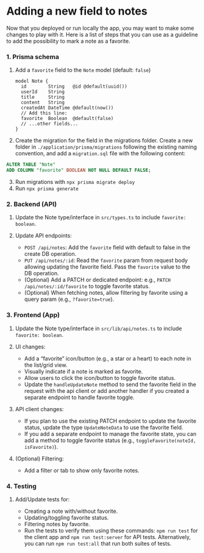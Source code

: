 # Adding a new field to notes

Now that you deployed or run locally the app, you may want to make some changes to play with it. Here is a list of steps that you can use as a guideline to add the possibility to mark a note as a favorite.

### **1. Prisma schema**

1. Add a `favorite` field to the `Note` model (default: `false`)

   ```
   model Note {
     id        String   @id @default(uuid())
     userId    String
     title     String
     content   String
     createdAt DateTime @default(now())
     // Add this line:
     favorite  Boolean  @default(false)
     // ...other fields...
   }
   ```

2. Create the migration for the field in the migrations folder. Create a new folder in `./application/prisma/migrations` following the existing naming convention, and add a `migration.sql` file with the following content:

```sql
ALTER TABLE "Note"
ADD COLUMN "favorite" BOOLEAN NOT NULL DEFAULT FALSE;
```

3. Run migrations with `npx prisma migrate deploy`
4. Run `npx prisma generate`

### **2. Backend (API)**

1. Update the Note type/interface in `src/types.ts` to include `favorite: boolean`.
2. Update API endpoints:

   - `POST /api/notes`: Add the `favorite` field with default to false in the create DB operation.
   - `PUT /api/notes/:id`: Read the `favorite` param from request body allowing updating the favorite field. Pass the `favorite` value to the DB operation.
   - (Optional) Add a PATCH or dedicated endpoint: e.g., `PATCH /api/notes/:id/favorite` to toggle favorite status.
   - (Optional) When fetching notes, allow filtering by favorite using a query param (e.g., `?favorite=true`).

### **3. Frontend (App)**

1. Update the Note type/interface in `src/lib/api/notes.ts` to include `favorite: boolean`.
2. UI changes:

   - Add a “favorite” icon/button (e.g., a star or a heart) to each note in the list/grid view.
   - Visually indicate if a note is marked as favorite.
   - Allow users to click the icon/button to toggle favorite status.
   - Update the `handleUpdateNote` method to send the favorite field in the request with the api client or add another handler if you created a separate endpoint to handle favorite toggle.

3. API client changes:

   - If you plan to use the existing PATCH endpoint to update the favorite status, update the type `UpdateNoteData` to use the favorite field.
   - If you add a separate endpoint to manage the favorite state, you can add a method to toggle favorite status (e.g., `toggleFavorite(noteId, isFavorite)`).

4. (Optional) Filtering:

   - Add a filter or tab to show only favorite notes.

### **4. Testing**

1. Add/Update tests for:

   - Creating a note with/without favorite.
   - Updating/toggling favorite status.
   - Filtering notes by favorite.
   - Run the tests to verify them using these commands: `npm run test` for the client app and `npm run test:server` for API tests. Alternatively, you can run `npm run test:all` that run both suites of tests.
